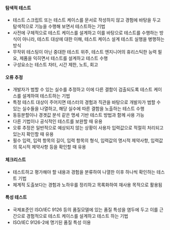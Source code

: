 #### 탐색적 테스트
- 테스트 스크립트 또는 테스트 케이스를 문서로 작성하지 않고 경험에 바탕을 두고 탐색적으로 기능을 수행해 보면서 테스트하는 기법
- 사전에 구체적으로 테스트 케이스를 설계하고 이를 바탕으로 테스트를 수행하는 방식이 아니라, 테스트 대상에 대한 이해, 테스트 케이스 설계 테스트 실행을 병행하는 방식
- 무작위 테스팅이 아닌 중대한 테스트 위주, 테스트 엔지니어의 휴리스틱한 능력 필요, 제품을 익히면서 테스트를 설계하고 테스트 수행
- 구성요소는 테스트 차터, 시간 제한, 노트, 회고
#### 오류 추정
- 개발자가 범할 수 있는 실수를 추정하고 이에 다른 결함이 검출되도록 테스트 케이스를 설계하여 테스트하는 기법
- 특정 테스트 대상이 주어지면 테스터의 경험과 직관을 바탕으로 개발자가 범할 수 있는 실수들을 나열하고, 해당 실수에 따른 결함을 노출하는 테스트 수행
- 동등분할이나 경곗값 분석 같은 명세 기반 테스트 방법과 함께 사용 가능
- 다른 기법이나 공식적인 테스트를 보완할 때 유용
- 오류 추정은 일반적으로 예상되지 않는 상황이 사용자 입력값으로 적절히 처리되고 있는지 확인할 때 유용
- 필수 입력, 입력 항목의 길이, 입력 항목의 형식, 입력값의 명시적 제약사항, 입력값의 묵시적 제약사항 등을 확인할 때 유용
#### 체크리스트
- 테스트하고 평가해야 할 내용과 경험을 분류하여 나열한 이후 하나씩 확인하는 테스트 기법
- 체계적 도출보다는 경험과 노하우를 정리하고 목록화하여 재사용 목적으로 활용됨
#### 특성 테스트
- 국제표준인 ISO/IEC 9126 등의 품질모델에 있는 품질 특성을 염두에 두고 이를 근간으로 경험적으로 테스트 케이스를 설계하고 테스트 하는 기법
- ISO/IEC 9126-2에 명기된 품질 특성 이용
